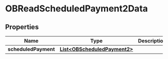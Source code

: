 
# OBReadScheduledPayment2Data

## Properties
Name | Type | Description | Notes
------------ | ------------- | ------------- | -------------
**scheduledPayment** | [**List&lt;OBScheduledPayment2&gt;**](OBScheduledPayment2.md) |  |  [optional]



